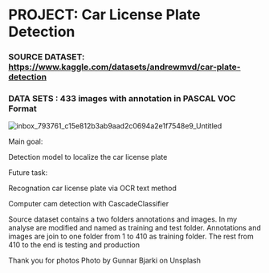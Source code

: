 # PROJECT: Car License Plate Detection
### SOURCE DATASET: https://www.kaggle.com/datasets/andrewmvd/car-plate-detection
### DATA SETS : 433 images with annotation in PASCAL VOC Format

![inbox_793761_c15e812b3ab9aad2c0694a2e1f7548e9_Untitled](https://user-images.githubusercontent.com/94799210/227708679-8a630d64-ded9-4f8a-9844-eddeee8b1928.png)

Main goal:

Detection model to localize the car license plate


Future task:

Recognation car license plate via OCR  text method 

Computer cam detection with CascadeClassifier 


Source dataset contains a two folders annotations and images.
In my analyse are modified and named as training and test folder.
Annotations and images are join to one folder from 1 to 410 as training folder.
The rest from 410 to the end is testing and production


Thank you for photos
Photo by Gunnar Bjarki on Unsplash
